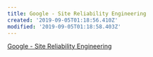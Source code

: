 ```yaml
---
title: Google - Site Reliability Engineering
created: '2019-09-05T01:18:56.410Z'
modified: '2019-09-05T01:18:58.403Z'
---
```


[Google - Site Reliability Engineering](https://landing.google.com/sre/)
